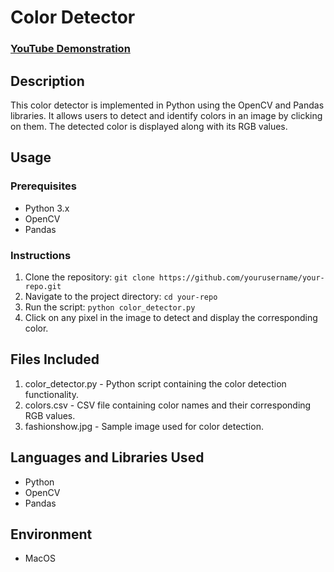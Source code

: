 <h1>Color Detector</h1>

 ### [YouTube Demonstration](https://youtu.be/gO17jn3359M)

<h2>Description</h2>
This color detector is implemented in Python using the OpenCV and Pandas libraries. It allows users to detect and identify colors in an image by clicking on them. The detected color is displayed along with its RGB values.

<h2>Usage</h2>

### Prerequisites
- Python 3.x
- OpenCV
- Pandas

### Instructions
1. Clone the repository: `git clone https://github.com/yourusername/your-repo.git`
2. Navigate to the project directory: `cd your-repo`
3. Run the script: `python color_detector.py`
4. Click on any pixel in the image to detect and display the corresponding color.

<h2>Files Included</h2>

1. color_detector.py - Python script containing the color detection functionality.
2. colors.csv - CSV file containing color names and their corresponding RGB values.
3. fashionshow.jpg - Sample image used for color detection.

<h2>Languages and Libraries Used</h2>

- Python
- OpenCV
- Pandas

<h2>Environment</h2>

- MacOS


